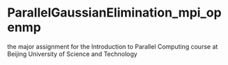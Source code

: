 # ParallelGaussianElimination_mpi_openmp
the major assignment for the Introduction to Parallel Computing course at Beijing University of Science and Technology
